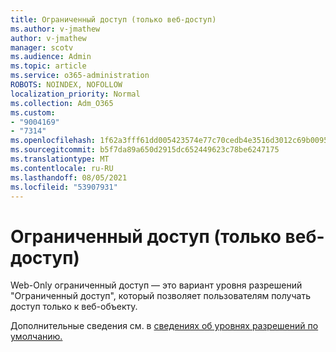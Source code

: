 ```yaml
---
title: Ограниченный доступ (только веб-доступ)
ms.author: v-jmathew
author: v-jmathew
manager: scotv
ms.audience: Admin
ms.topic: article
ms.service: o365-administration
ROBOTS: NOINDEX, NOFOLLOW
localization_priority: Normal
ms.collection: Adm_O365
ms.custom:
- "9004169"
- "7314"
ms.openlocfilehash: 1f62a3fff61dd005423574e77c70cedb4e3516d3012c69b0095246aa194154e5
ms.sourcegitcommit: b5f7da89a650d2915dc652449623c78be6247175
ms.translationtype: MT
ms.contentlocale: ru-RU
ms.lasthandoff: 08/05/2021
ms.locfileid: "53907931"
---
```

# <a name="web-only-limited-access"></a>Ограниченный доступ (только веб-доступ)

Web-Only ограниченный доступ — это вариант уровня разрешений "Ограниченный доступ", который позволяет пользователям получать доступ только к веб-объекту.

Дополнительные сведения см. в [сведениях об уровнях разрешений по умолчанию.](https://docs.microsoft.com/sharepoint/understanding-permission-levels#default-permission-levels)
